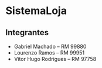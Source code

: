 # SistemaLoja

## Integrantes
- Gabriel Machado – RM 99880
- Lourenzo Ramos – RM 99951
- Vitor Hugo Rodrigues – RM 97758
